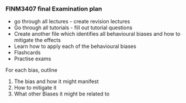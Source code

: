 ### FINM3407 final Examination plan

- go through all lectures - create revision lectures
- Go through all tutorials - fill out tutorial questions
- Create another file which identifies all behavioural biases and how to mitigate the effects
- Learn how to apply each of the behavioural biases
- Flashcards
- Practise exams

For each bias, outline
1. The bias and how it might manifest
2. How to mitigate it
3. What other Biases it might be related to


